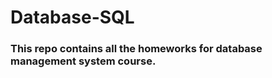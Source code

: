 # Database-SQL
<h3>This repo contains all the homeworks for database management system course.</h3>
